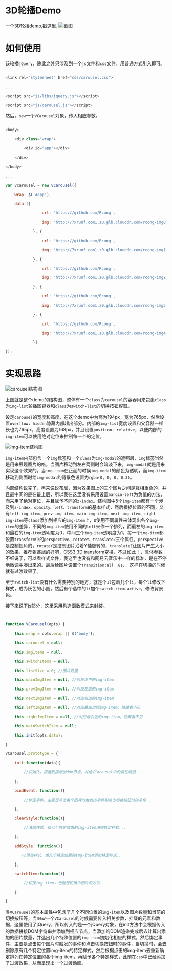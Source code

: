 # 3D轮播Demo

一个3D轮播demo,[戳这里](http://book.jirengu.com/Rcong/my-practical-code/vue-carousel/carousel.html).
![截图](http://oa7h77y2u.bkt.clouddn.com/3d_carousel.png)

# 如何使用

该轮播```jQuery```，除此之外只涉及到一个```js```文件和```css```文件，用普通方式引入即可。

```javascript

<link rel="stylesheet" href="css/carousel.css">

...

<script src="js/libs/jquery.js"></script>

<script src="js/carousel.js"></script>

```

然后，```new```一个```VCarousel```对象，传入相应参数。

```javascript

<body>

    <div class="wrap">

        <div id="app"></div>

    </div>

</body>

...

var vcarousel = new VCarousel({

    wrap: $('#app'),

    data:[{

                url: 'https://github.com/Rcong',

                img: 'http://7xrunf.com1.z0.glb.clouddn.com/rcong-img0.jpg'

            }, {

                url: 'https://github.com/Rcong',

                img: 'http://7xrunf.com1.z0.glb.clouddn.com/rcong-img1.jpg'

            }, {

                url: 'https://github.com/Rcong',

                img: 'http://7xrunf.com1.z0.glb.clouddn.com/rcong-img2.jpg'

            }, {

                url: 'https://github.com/Rcong',

                img: 'http://7xrunf.com1.z0.glb.clouddn.com/rcong-img3.jpg'

            }, {

                url: 'https://github.com/Rcong',

                img: 'http://7xrunf.com1.z0.glb.clouddn.com/rcong-img4.jpg'

            }]

});

```



# 实现思路

![carousel结构图](http://7xrunf.com1.z0.glb.clouddn.com/carousel%E7%BB%93%E6%9E%84%E5%9B%BE.png)

上图就是整个demo的结构图，整体有一个```class```为```carousel```的容器用来包裹```class```为```img-list```轮播图容器和```class```为```switch-list```的切换按钮容器。



设定```carousel```的宽度和高度，在这个demo中为高为194px，宽为765px，然后设置```overflow: hidden```隐藏内部超出部分。内部的```img-list```宽度设置和父容器一样长也为765px，高度设置为168px，并且设置```position: relative```，以便内部的```img-item```可以使用绝对定位来控制每一个的定位。


![img-item结构图](http://7xrunf.com1.z0.glb.clouddn.com/img-item%E7%BB%93%E6%9E%84.png)


```img-item```内部包含一个```img```标签和一个```class```为```img-modal```的遮照层，```img```标签当然是用来展现图片的咯，当图片移动到左右两侧时会暗淡下来，```img-modal```就是用来实现这个效果的，当```img-item```在正面的时候```img-modal```的颜色为透明，而```img-item```移动到侧面时给```img-modal```的背景色设置为```rgba(0, 0, 0, 0.3)```。



内部结构说完了，再来说说布局，因为效果图上的三个图片之间是互相重叠的，并且最中间的是在最上层，所以我在这里没有采用设置```margin-left```为负值的方法，而采用了绝对定位，并且赋予不同的```z-index```。结构图中5个```img-item```都有一个涉及到```z-index、opacity、left、transform```的基本样式，然后根据位置的不同，又有```left-img-item、prev-img-item、main-img-item、next-img-item、right-img-item```等```class```添加到相应的```img-item```上，s使用不同属性来体现出各个```img-item```的差异，不同的```img-item```使用不同的```left```来作一个排列，而最左的```img-item```和最右的```img-item```透明度为0，中间三个```img-item```透明度为1，每一个```img-item```都设置```transform```中的```perspective、rotateY、translateZ```三个属性，```perspective```是控制视角的，```rotateY```是控制图片沿着Y轴旋转的，```translateZ```让图片产生大小的效果，推荐张鑫旭的[好吧，CSS3 3D transform变换，不过如此！](http://www.zhangxinxu.com/wordpress/2012/09/css3-3d-transform-perspective-animate-transition/)，具体参数不细说了，可以看样式文件，我这里也没有和网易云音乐中一样的标准，是在不停地微调中凑出来的。最后给图片设置个```transition:all .8s;```，这样在切换的时候就有过渡效果了。



至于```switch-list```没有什么需要特别的地方，就是个```ul```包着几个```li```，每个```li```修改下样式，成为灰色的小圆，然后有个选中的```li```加个```switch-item-active```，修改背景色。



接下来说下js部分，这里采用构造函数模式来封装。



```javascript


function VCarousel(opts) {

    this.wrap = opts.wrap || $('body');

    this.carousel = null;

    this.imgItems = null;

    this.switchItems = null;

    this.listSize = 0; //图片数量

    this.mainImgItem = null, //对应正中的img-item

    this.prevImgItem = null, //对应左边的img-item

    this.nextImgItem = null, //对应右边的img-item

    this.leftImgItem = null, //对应最左边的img-item，隐藏看不见

    this.rightImgItem = null, //对应最右边的img-item，隐藏看不见

    this.mainSwitchItem = null;

    this.init(opts.data);

}

VCarousel.prototype = {

    init:function(data){

        //初始化，根据数据添加dom节点，并给VCarousel中的属性赋值...

    },

    bindEvent: function(){

        //绑定事件，主要是点击每个图片时触发的事件和点击切换按钮时的事件...

    },

    clearStyle:function(){

        //清除样式，给几个特定位置的img-item清除特定样式...

    },

    addStyle: function(){

       //添加样式，给几个特定位置的img-item添加特定样式...

    },

    switchItem:function(){

        //切换img-item，也就是轮播中图片的方法...

    }

}

```


类```VCarousel```的基本属性中包含了几个不同位置的```img-item```以及图片数量和当前的切换按钮等，当new一个```VCarousel```的时候需要传入相关参数，挂载的元素和数据，这里使用了jQuery，所以传入的是一个jQuery对象，在init方法中会根据传入的数据拼接DOM字符串并添加到相应节点，当添加的DOM渲染完成后去计算出添加的图片数量，并选出几个特殊位置的```img-item```初始化相应的样式，然后绑定事件，主要是点击每个图片时触发的事件和点击切换按钮时的事件，当切换时，会去删除原有几个特定位置img-item的特定样式，然后根据点击的img-item去重新确定排列在特定位置的各个img-item，再赋予各个特定样式，此前在```css```中已经添加了过渡效果，从而呈现出一个过渡动画。





